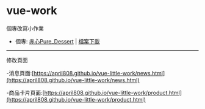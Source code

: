 # vue-work
個專改寫小作業

- 個專: [赤心Pure_Dessert](https://ioop987.github.io/pure-dessert)
  | [檔案下載](https://github.com/ioop987/pure-dessert)


---
修改頁面

-消息頁面:[https://april808.github.io/vue-little-work/news.html](https://april808.github.io/vue-little-work/news.html)

-商品卡片頁面:[https://april808.github.io/vue-little-work/product.html](https://april808.github.io/vue-little-work/product.html)